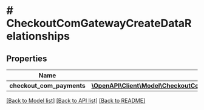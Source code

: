 # # CheckoutComGatewayCreateDataRelationships

## Properties

Name | Type | Description | Notes
------------ | ------------- | ------------- | -------------
**checkout_com_payments** | [**\OpenAPI\Client\Model\CheckoutComGatewayDataRelationshipsCheckoutComPayments**](CheckoutComGatewayDataRelationshipsCheckoutComPayments.md) |  | [optional]

[[Back to Model list]](../../README.md#models) [[Back to API list]](../../README.md#endpoints) [[Back to README]](../../README.md)
